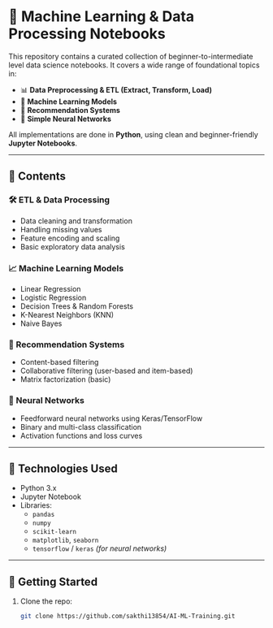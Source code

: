 # 🧠 Machine Learning & Data Processing Notebooks

This repository contains a curated collection of beginner-to-intermediate level data science notebooks. It covers a wide range of foundational topics in:

- 📊 **Data Preprocessing & ETL (Extract, Transform, Load)**
- 🤖 **Machine Learning Models**
- 📌 **Recommendation Systems**
- 🧮 **Simple Neural Networks**

All implementations are done in **Python**, using clean and beginner-friendly **Jupyter Notebooks**.

---

## 📂 Contents

### 🛠 ETL & Data Processing
- Data cleaning and transformation
- Handling missing values
- Feature encoding and scaling
- Basic exploratory data analysis

### 📈 Machine Learning Models
- Linear Regression
- Logistic Regression
- Decision Trees & Random Forests
- K-Nearest Neighbors (KNN)
- Naive Bayes

### 🎯 Recommendation Systems
- Content-based filtering
- Collaborative filtering (user-based and item-based)
- Matrix factorization (basic)

### 🧠 Neural Networks
- Feedforward neural networks using Keras/TensorFlow
- Binary and multi-class classification
- Activation functions and loss curves

---

## 🧰 Technologies Used

- Python 3.x
- Jupyter Notebook
- Libraries:
  - `pandas`
  - `numpy`
  - `scikit-learn`
  - `matplotlib`, `seaborn`
  - `tensorflow` / `keras` *(for neural networks)*

---

## 🚀 Getting Started

1. Clone the repo:
   ```bash
   git clone https://github.com/sakthi13854/AI-ML-Training.git


